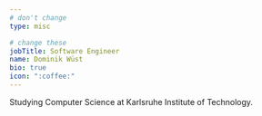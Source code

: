 ```yaml
---
# don't change
type: misc

# change these
jobTitle: Software Engineer
name: Dominik Wüst
bio: true
icon: ":coffee:"
---
```


Studying Computer Science at Karlsruhe Institute of Technology.